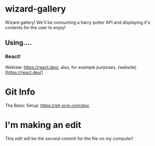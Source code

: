 # wizard-gallery
Wizard gallery! We'll be consuming a harry potter API and displaying it's contents for the user to enjoy!

## Using....

### React!

Webiste: https://react.dev/, also, for example purposes, (website)[https://react.dev/]

# Git Info

The Basic Setup: https://git-scm.com/doc

# I'm making an edit

This edit will be the second commit for the file on my computer!